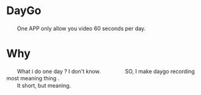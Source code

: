 # DayGo
　　One APP only allow you video 60 seconds per day.
　　
# Why
　　What i do one day ? I don't know. 
　　
　　SO, I make daygo recording most meaning thing .  
　　It short, but meaning.

